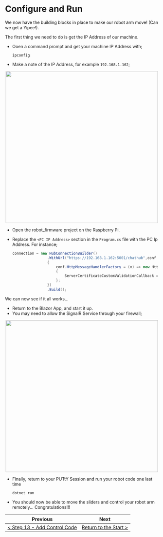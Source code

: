 # Configure and Run #

We now have the building blocks in place to make our robot arm move! (Can we get a Yipee!).

The first thing we need to do is get the IP Address of our machine.

- Ooen a command prompt and get your machine IP Address with;

    ```
    ipconfig
    ```

- Make a note of the IP Address, for example `192.168.1.162`;

<p align="center">
    <img src="images/14-ip-address.png" width="500px" >
</p>

- Open the robot_firmware project on the Raspberry Pi.
- Replace the `<PC IP Address>` section in the `Program.cs` file with the PC Ip Address. For instance;

    ```cs
    connection = new HubConnectionBuilder()
                    .WithUrl("https://192.168.1.162:5001/chathub",conf =>
                    {
                        conf.HttpMessageHandlerFactory = (x) => new HttpClientHandler
                        {
                            ServerCertificateCustomValidationCallback = HttpClientHandler.DangerousAcceptAnyServerCertificateValidator,
                        };                    
                    })
                    .Build();
    ```

We can now see if it all works...

- Return to the Blazor App, and start it up.
- You may need to allow the SignalR Service through your firewall;

<p align="center">
    <img src="images/14-firewall-warning.png" width="500px" >
</p>

- Finally, return to your PUTtY Session and run your robot code one last time

    ```
    dotnet run
    ```
    
- You should now be able to move the sliders and control your robot arm remotely... Congratulations!!!

| Previous | Next |
| -------- | ---- |
| [< Step 13 - Add Control Code](13-add-control-code.md) | [Return to the Start >](README.md) |
